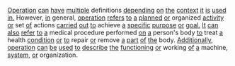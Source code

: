 [Operation](./operation.md) [can](./can.md) [have](./have.md) [multiple](./multiple.md) definitions [depending](./depending.md) [on](./on.md) [the](./the.md) [context](./context.md) [it](./it.md) [is](./is.md) [used](./used.md) [in.](./in.md) However, [in](./in.md) general, [operation](./operation.md) [refers](./refers.md) [to](./to.md) [a](./a.md) [planned](./planned.md) [or](./or.md) organized [activity](./activity.md) [or](./or.md) set [of](./of.md) actions [carried](./carried.md) [out](./out.md) [to](./to.md) achieve [a](./a.md) [specific](./specific.md) [purpose](./purpose.md) [or](./or.md) [goal.](./goal.md) [It](./it.md) [can](./can.md) [also](./also.md) [refer](./refer.md) [to](./to.md) [a](./a.md) medical procedure performed [on](./on.md) [a](./a.md) person's body [to](./to.md) treat [a](./a.md) health [condition](./condition.md) [or](./or.md) [to](./to.md) repair [or](./or.md) remove [a](./a.md) [part](./part.md) [of](./of.md) [the](./the.md) body. [Additionally,](./additionally.md) [operation](./operation.md) [can](./can.md) [be](./be.md) [used](./used.md) [to](./to.md) [describe](./describe.md) [the](./the.md) [functioning](./functioning.md) [or](./or.md) working [of](./of.md) [a](./a.md) machine, [system,](./system.md) [or](./or.md) organization.